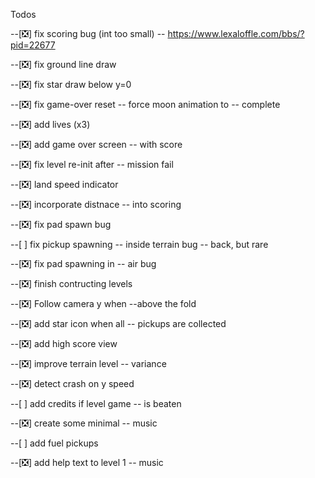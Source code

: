 Todos

--[❎] fix scoring bug (int too small)
--     https://www.lexaloffle.com/bbs/?pid=22677

--[❎] fix ground line draw

--[❎] fix star draw below y=0

--[❎] fix game-over reset
--     force moon animation to
--     complete

--[❎] add lives (x3)

--[❎] add game over screen
--    with score

--[❎] fix level re-init after
--    mission fail

--[❎] land speed indicator 

--[❎] incorporate distnace 
--    into scoring

--[❎] fix pad spawn bug

--[ ] fix pickup spawning 
--    inside terrain bug
--    back, but rare

--[❎] fix pad spawning in 
--     air bug

--[❎] finish contructing levels

--[❎] Follow camera y when 
--above the fold

--[❎] add star icon when all 
--    pickups are collected

--[❎] add high score view

--[❎] improve terrain level
--    variance

--[❎] detect crash on y speed

--[ ] add credits if level game
--    is beaten

--[❎] create some minimal
--	  music

--[ ] add fuel pickups

--[❎] add help text to level 1
--	  music